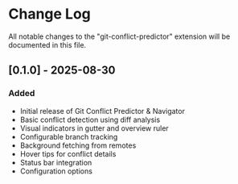 # Change Log

All notable changes to the "git-conflict-predictor" extension will be documented in this file.

## [0.1.0] - 2025-08-30

### Added
- Initial release of Git Conflict Predictor & Navigator
- Basic conflict detection using diff analysis
- Visual indicators in gutter and overview ruler
- Configurable branch tracking
- Background fetching from remotes
- Hover tips for conflict details
- Status bar integration
- Configuration options